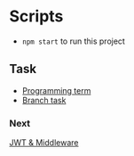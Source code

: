 # Scripts
- `npm start` to run this project

## Task
- [Programming term](term.md)
- [Branch task](task.md)

### Next
[JWT & Middleware](https://github.com/nandanugg/BasicNoteAPI/tree/token-middleware-feature)
